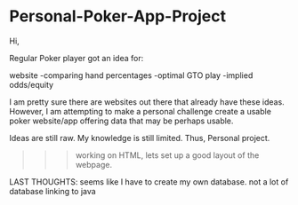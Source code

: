 # Personal-Poker-App-Project

Hi,

Regular Poker player got an idea for:

website
-comparing hand percentages
-optimal GTO play
-implied odds/equity

I am pretty sure there are websites out there that already have these ideas.
However, I am attempting to make a personal challenge create a usable poker website/app offering data that may be perhaps usable.

Ideas are still raw. My knowledge is still limited.
Thus,
Personal project.


>>> working on HTML, lets set up a good layout of the webpage.

LAST THOUGHTS: seems like I have to create my own database. not a lot of database linking to java